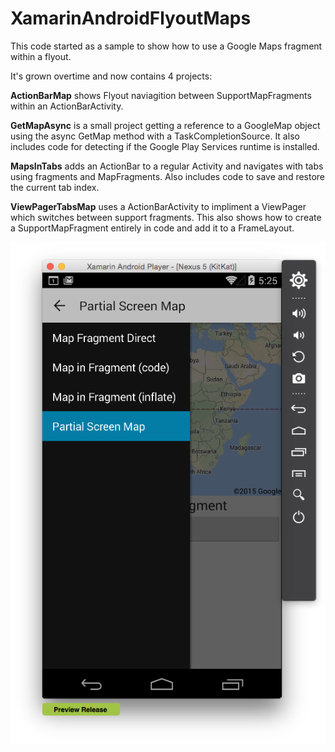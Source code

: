 # XamarinAndroidFlyoutMaps

This code started as a sample to show how to use a Google Maps fragment within a flyout.

It's grown overtime and now contains 4 projects:

<b>ActionBarMap</b> shows Flyout naviagition between SupportMapFragments within an ActionBarActivity.

<b>GetMapAsync</b> is a small project getting a reference to a GoogleMap object using the async GetMap method with a TaskCompletionSource. It also includes code for detecting if the Google Play Services runtime is installed.

<b>MapsInTabs</b> adds an ActionBar to a regular Activity and navigates with tabs using fragments and MapFragments.  Also includes code to save and restore the current tab index.

<b>ViewPagerTabsMap</b> uses a ActionBarActivity to impliment a ViewPager which switches between support fragments.  This also shows how to create a SupportMapFragment entirely in code and add it to a FrameLayout.

<img src="https://raw.githubusercontent.com/adrianstevens/XamarinAndroidFlyoutMaps/master/Screenshots/FlyoutMap.png" />

